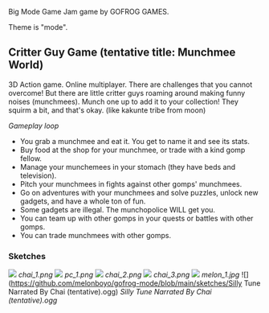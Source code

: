 Big Mode Game Jam game by GOFROG GAMES.

Theme is "mode".

## Critter Guy Game (tentative title: Munchmee World)
3D Action game. Online multiplayer.
There are challenges that you cannot overcome! But there are little critter guys roaming around making funny noises (munchmees).
Munch one up to add it to your collection! They squirm a bit, and that's okay. (like kakunte tribe from moon)


_Gameplay loop_
- You grab a munchmee and eat it. You get to name it and see its stats.
- Buy food at the shop for your munchmee, or trade with a kind gomp fellow.
- Manage your munchemees in your stomach (they have beds and television). 
- Pitch your munchmees in fights against other gomps' munchmees.
- Go on adventures with your munchmees and solve puzzles, unlock new gadgets, and have a whole ton of fun.
- Some gadgets are illegal. The munchopolice WILL get you.
- You can team up with other gomps in your quests or battles with other gomps.
- You can trade munchmees with other gomps.



### Sketches

![](https://github.com/melonboyo/gofrog-mode/blob/main/sketches/chai_1.png)
_chai_1.png_
![](https://github.com/melonboyo/gofrog-mode/blob/main/sketches/pc_1.png)
_pc_1.png_
![](https://github.com/melonboyo/gofrog-mode/blob/main/sketches/chai_2.png)
_chai_2.png_
![](https://github.com/melonboyo/gofrog-mode/blob/main/sketches/chai_3.png)
_chai_3.png_
![](https://github.com/melonboyo/gofrog-mode/blob/main/sketches/melon_1.jpg)
_melon_1.jpg_
![](https://github.com/melonboyo/gofrog-mode/blob/main/sketches/Silly Tune Narrated By Chai (tentative).ogg)
_Silly Tune Narrated By Chai (tentative).ogg_
